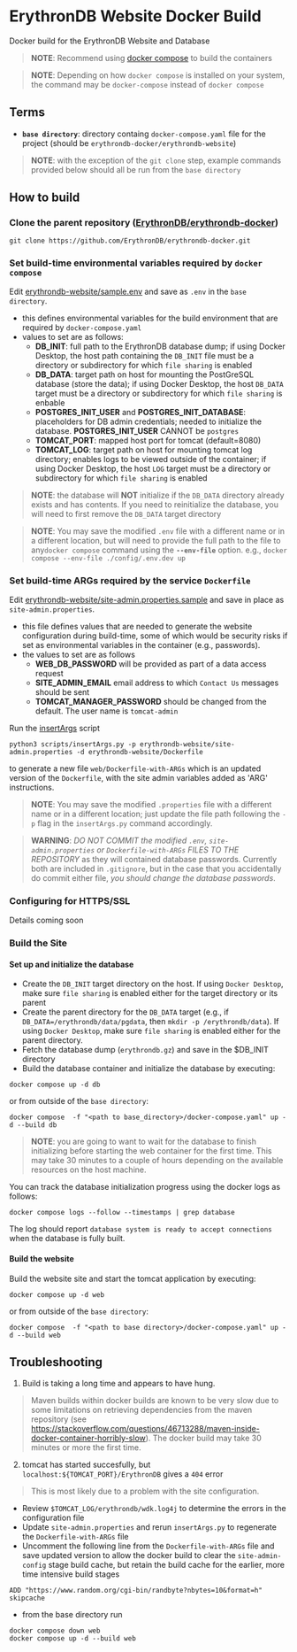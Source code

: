 
# ErythronDB Website Docker Build
Docker build for the ErythronDB Website and Database

> **NOTE**: Recommend using [docker compose](https://docs.docker.com/compose/install/) to build the containers

> **NOTE**: Depending on how `docker compose` is installed on your system, the command may be `docker-compose` instead of `docker compose`

##  Terms

* **`base directory`**: directory containg `docker-compose.yaml` file for the project (should be `erythrondb-docker/erythrondb-website`)

> **NOTE**: with the exception of the `git clone` step, example commands provided below should all be run from the `base directory`

## How to build

### Clone the parent repository ([ErythronDB/erythrondb-docker](https://github.com/ErythronDB/erythrondb-docker))
 
   ```git clone https://github.com/ErythronDB/erythrondb-docker.git```

### Set build-time environmental variables required by `docker compose`

Edit [erythrondb-website/sample.env](erythrondb-website/sample.env) and save as `.env` in the `base directory`.
   * this defines environmental variables for the build environment that are required by `docker-compose.yaml`
   * values to set are as follows:
      * **DB_INIT**: full path to the ErythronDB database dump; if using Docker Desktop, the host path containing the `DB_INIT`  file must be a directory or subdirectory for which `file sharing` is enabled
      * **DB_DATA**: target path on host for mounting the PostGreSQL database (store the data); if using Docker Desktop, the host `DB_DATA` target must be a directory or subdirectory for which `file sharing` is enbable
      * **POSTGRES_INIT_USER** and **POSTGRES_INIT_DATABASE**: placeholders for DB admin credentials; needed to initialize the database.  **POSTGRES_INIT_USER** CANNOT be `postgres`
      * **TOMCAT_PORT**: mapped host port for tomcat (default=8080)
      * **TOMCAT_LOG**: target path on host for mounting tomcat log directory; enables logs to be viewed outside of the container; if using Docker Desktop, the host `LOG` target must be a directory or subdirectory for which `file sharing` is enabled 

> **NOTE**: the database will **NOT** initialize if the `DB_DATA` directory already exists and has contents.  If you need to reinitialize the database, you will need to first remove the `DB_DATA` target directory

> **NOTE**: You may save the modified `.env` file with a different name or in a different location, but will need to provide the full path to the file to any`docker compose` command using the **`--env-file`** option. e.g.,  `docker compose --env-file ./config/.env.dev up`

### Set build-time ARGs required by the service `Dockerfile`

Edit [erythrondb-website/site-admin.properties.sample](erythrondb-website/site-admin.properties.sample) and save in place as `site-admin.properties`. 
  * this file defines values that are needed to generate the website configuration during build-time, some of which would be security risks if set as environmental variables in the container (e.g., passwords).  
  * the values to set are as follows
    * **WEB_DB_PASSWORD** will be provided as part of a data access request
    * **SITE_ADMIN_EMAIL** email address to which `Contact Us` messages should be sent
    * **TOMCAT_MANAGER_PASSWORD** should be changed from the default.  The user name is `tomcat-admin`
  
Run the [insertArgs](scripts/insertArgs.py) script

   ``` python3 scripts/insertArgs.py -p erythrondb-website/site-admin.properties -d erythrondb-website/Dockerfile ```

to generate a new file `web/Dockerfile-with-ARGs` which is an updated version of the `Dockerfile`, with the site admin variables added as 'ARG' instructions.  

> **NOTE**: You may save the modified `.properties` file with a different name or in a different location; just update the file path following the `-p` flag in the `insertArgs.py` command accordingly.

> **WARNING**: _DO NOT COMMIT the modified `.env`, `site-admin.properties` or `Dockerfile-with-ARGs` FILES TO THE REPOSITORY_ as they will contained database passwords.  Currently both are included in `.gitignore`, but in the case that you accidentally do commit either file, _you should change the database passwords_.


### Configuring for HTTPS/SSL

Details coming soon


### Build the Site

#### Set up and initialize the database

* Create the `DB_INIT` target directory on the host.  If using `Docker Desktop`, make sure `file sharing` is enabled either for the target directory or its parent
* Create the parent directory for the `DB_DATA` target (e.g., if `DB_DATA=/erythrondb/data/pgdata`, then `mkdir -p /erythrondb/data`).  If using `Docker Desktop`, make sure `file sharing` is enabled either for the parent directory.
* Fetch the database dump (`erythrondb.gz`) and save in the $DB_INIT directory
* Build the database container and initialize the database by executing:

```
docker compose up -d db
``` 

or from outside of the `base directory`:

```
docker compose  -f "<path to base_directory>/docker-compose.yaml" up -d --build db 
```

> **NOTE**: you are going to want to wait for the database to finish initializing before starting the web container for the first time.  This may take 30 minutes to a couple of hours depending on the available resources on the host machine.

You can track the database initialization progress using the docker logs as follows:

```
docker compose logs --follow --timestamps | grep database
```

The log should report `database system is ready to accept connections` when the database is fully built.

#### Build the website

Build the website site and start the tomcat application by executing: 

```
docker compose up -d web
``` 

or from outside of the `base directory`:

```
docker compose  -f "<path to base directory>/docker-compose.yaml" up -d --build web 
```

## Troubleshooting
1. Build is taking a long time and appears to have hung. 
> Maven builds within docker builds are known to be very slow due to some limitations on retrieving dependencies from the maven repository (see https://stackoverflow.com/questions/46713288/maven-inside-docker-container-horribly-slow).  The docker build may take 30 minutes or more the first time.  

2. tomcat has started succesfully, but `localhost:${TOMCAT_PORT}/ErythronDB` gives a `404` error
> This is most likely due to a problem with the site configuration.

   * Review `$TOMCAT_LOG/erythrondb/wdk.log4j` to determine the errors in the configuration file 
   * Update `site-admin.properties` and rerun `insertArgs.py` to regenerate the `Dockerfile-with-ARGs` file
   * Uncomment the following line from the `Dockerfile-with-ARGs` file and save updated version to allow the docker build to clear the `site-admin-config` stage build cache, but retain the build cache for the earlier, more time intensive build stages
 
```
ADD "https://www.random.org/cgi-bin/randbyte?nbytes=10&format=h" skipcache
```
   * from the base directory run
```
docker compose down web
docker compose up -d --build web
```
